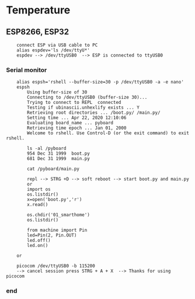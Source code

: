 # Temperature
## ESP8266, ESP32
        connect ESP via USB cable to PC       
        alias espdev='ls /dev/ttyU*'
        espdev --> /dev/ttyUSB0  --> ESP is connected to ttyUSB0

### Serial monitor
        alias espsh='rshell --buffer-size=30 -p /dev/ttyUSB0 -a -e nano'
        espsh
            Using buffer-size of 30
            Connecting to /dev/ttyUSB0 (buffer-size 30)...
            Trying to connect to REPL  connected
            Testing if ubinascii.unhexlify exists ... Y
            Retrieving root directories ... /boot.py/ /main.py/
            Setting time ... Apr 22, 2020 12:10:06
            Evaluating board_name ... pyboard
            Retrieving time epoch ... Jan 01, 2000
            Welcome to rshell. Use Control-D (or the exit command) to exit rshell.
            
            ls -al /pyboard
            954 Dec 31 1999  boot.py
            681 Dec 31 1999  main.py

            cat /pyboard/main.py
            
            repl --> STRG +D --> soft reboot --> start boot.py and main.py
            or
            import os
            os.listdir()
            x=open('boot.py','r')
            x.read()
           
            os.chdir('01_smarthome')
            os.listdir()

            from machine import Pin
            led=Pin(2, Pin.OUT)
            led.off()
            led.on()

        or
           
        picocom /dev/ttyUSB0 -b 115200
        --> cancel session press STRG + A + X  --> Thanks for using picocom
           
### end